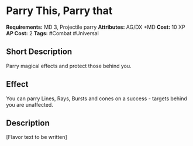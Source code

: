 # Parry This, Parry that

**Requirements:** MD 3, Projectile parry
**Attributes:** AG/DX +MD
**Cost:** 10 XP
**AP Cost:** 2
**Tags:** #Combat #Universal

## Short Description
Parry magical effects and protect those behind you.

## Effect
You can parry Lines, Rays, Bursts and cones on a success - targets behind you are unaffected.

## Description
[Flavor text to be written]